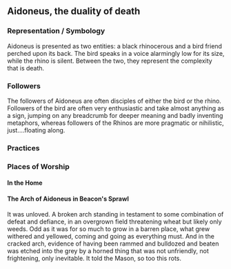 ## Aidoneus, the duality of death

### Representation / Symbology
Aidoneus is presented as two entities: a black rhinocerous and a bird friend perched upon its back. The bird speaks in a voice alarmingly low for its size, while the rhino is silent. Between the two, they represent the complexity that is death.

### Followers
The followers of Aidoneus are often disciples of either the bird or the rhino. Followers of the bird are often very enthusiastic and take almost anything as a sign, jumping on any breadcrumb for deeper meaning and badly inventing metaphors, whereas followers of the Rhinos are more pragmatic or nihilistic, just....floating along.

### Practices


### Places of Worship
#### In the Home


#### The Arch of Aidoneus in Beacon's Sprawl
It was unloved. A broken arch standing in testament to some combination of defeat and defiance, in an overgrown field threatening wheat but likely only weeds. Odd as it was for so much to grow in a barren place, what grew withered and yellowed, coming and going as everything must. And in the cracked arch, evidence of having been rammed and bulldozed and beaten was etched into the grey by a horned thing that was not unfriendly, not frightening, only inevitable. It told the Mason, so too this rots.
